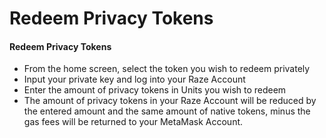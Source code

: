 # Redeem Privacy Tokens

#### **Redeem** Privacy Tokens <a href="#redeem-privacy-tokens" id="redeem-privacy-tokens"></a>

* From the home screen, select the token you wish to redeem privately
* Input your private key and log into your Raze Account
* Enter the amount of privacy tokens in Units you wish to redeem
* The amount of privacy tokens in your Raze Account will be reduced by the entered amount and the same amount of native tokens, minus the gas fees will be returned to your MetaMask Account.

